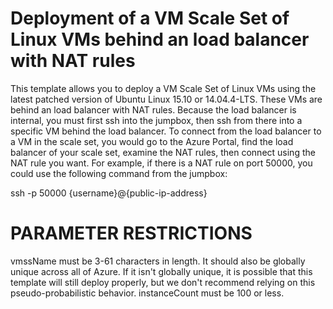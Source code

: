 # Deployment of a VM Scale Set of Linux VMs behind an load balancer with NAT rules

<!--<a href="https://portal.azure.com/#create/Microsoft.Template/uri/https%3A%2F%2Fraw.githubusercontent.com%2FAzure%2Fazure-quickstart-templates%2Fmaster%2F201-vmss-internal-loadbalancer%2Fazuredeploy.json" target="_blank">
    <img src="http://azuredeploy.net/deploybutton.png"/>
</a>
<a href="http://armviz.io/#/?load=https%3A%2F%2Fraw.githubusercontent.com%2FAzure%2Fazure-quickstart-templates%2Fmaster%2F201-vmss-internal-loadbalancer%2Fazuredeploy.json" target="_blank">
    <img src="http://armviz.io/visualizebutton.png"/>
</a>-->

This template allows you to deploy a VM Scale Set of Linux VMs using the latest patched version of Ubuntu Linux 15.10 or 14.04.4-LTS. These VMs are behind an load balancer with NAT rules. Because the load balancer is internal, you must first ssh into the jumpbox, then ssh from there into a specific VM behind the load balancer. To connect from the load balancer to a VM in the scale set, you would go to the Azure Portal, find the load balancer of your scale set, examine the NAT rules, then connect using the NAT rule you want. For example, if there is a NAT rule on port 50000, you could use the following command from the jumpbox:

ssh -p 50000 {username}@{public-ip-address}

PARAMETER RESTRICTIONS
======================

vmssName must be 3-61 characters in length. It should also be globally unique across all of Azure. If it isn't globally unique, it is possible that this template will still deploy properly, but we don't recommend relying on this pseudo-probabilistic behavior.
instanceCount must be 100 or less.


